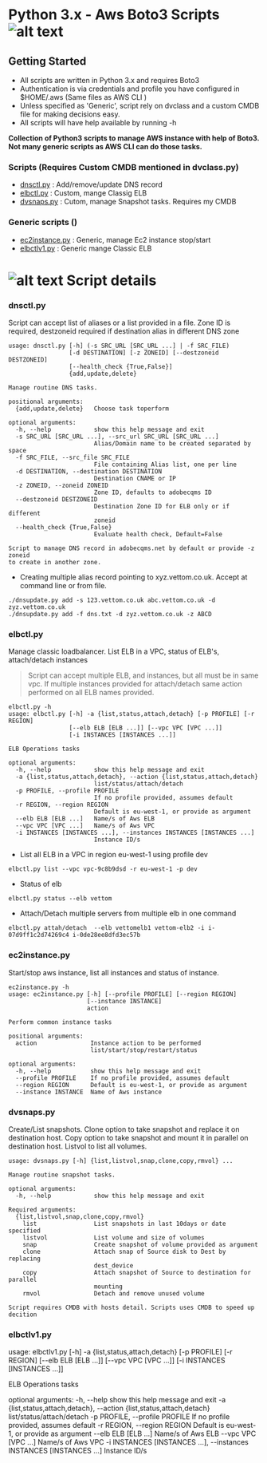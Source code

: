 # Python 3.x - Aws Boto3 Scripts ![alt text](https://vettom.github.io/images/RobinR100px.png "Denny Vettom Logo")

## Getting Started
- All scripts are written in Python 3.x and requires Boto3
- Authentication is via credentials and profile you have configured in $HOME/.aws (Same files as AWS CLI )
- Unless specified as 'Generic', script rely on dvclass and a custom CMDB file for making decisions easy.
- All scripts will have help available by running -h

**Collection of Python3 scripts to manage AWS instance with help of Boto3. Not many generic scripts as AWS CLI can do those tasks.**





### Scripts (Requires Custom CMDB mentioned in dvclass.py)
- [dnsctl.py](https://github.com/vettom/Aws-Boto3#dnsupdatepy)               : Add/remove/update DNS record
- [elbctl.py](https://github.com/vettom/Aws-Boto3#elbctlpy)             : Custom, mange Classig ELB 
- [dvsnaps.py](https://github.com/vettom/Aws-Boto3#dvsnapspy)             :  Cutom, manage Snapshot tasks. Requires my CMDB 

### Generic scripts ()
- [ec2instance.py](https://github.com/vettom/Aws-Boto3#ec2instancepy)       : Generic,  manage Ec2 instance stop/start
- [elbctlv1.py](https://github.com/vettom/Aws-Boto3#elbctlv1py)             : Generic mange Classic ELB

# ![alt text](https://vettom.github.io/images/dv-tec-logo-round2cm.png "Denny Vettom  Tech Logo") Script details 

### dnsctl.py
  Script can accept list of aliases or a list provided in a file. Zone ID is required, destzoneid required if destination alias in different DNS zone

``` 
usage: dnsctl.py [-h] (-s SRC_URL [SRC_URL ...] | -f SRC_FILE)
                 [-d DESTINATION] [-z ZONEID] [--destzoneid DESTZONEID]
                 [--health_check {True,False}]
                 {add,update,delete}

Manage routine DNS tasks.

positional arguments:
  {add,update,delete}   Choose task toperform

optional arguments:
  -h, --help            show this help message and exit
  -s SRC_URL [SRC_URL ...], --src_url SRC_URL [SRC_URL ...]
                        Alias/Domain name to be created separated by space
  -f SRC_FILE, --src_file SRC_FILE
                        File containing Alias list, one per line
  -d DESTINATION, --destination DESTINATION
                        Destination CNAME or IP
  -z ZONEID, --zoneid ZONEID
                        Zone ID, defaults to adobecqms ID
  --destzoneid DESTZONEID
                        Destination Zone ID for ELB only or if different
                        zoneid
  --health_check {True,False}
                        Evaluate health check, Default=False

Script to manage DNS record in adobecqms.net by default or provide -z zoneid
to create in another zone.
```

- Creating multiple alias record pointing to xyz.vettom.co.uk. Accept at command line or from file.

``` 
./dnsupdate.py add -s 123.vettom.co.uk abc.vettom.co.uk -d zyz.vettom.co.uk  
./dnsupdate.py add -f dns.txt -d zyz.vettom.co.uk -z ABCD
```

### elbctl.py
  Manage classic loadbalancer. List ELB in a VPC, status of ELB's, attach/detach instances
  > Script can accept multiple ELB, and instances, but all must be in same vpc. If multiple instances provided for attach/detach same action performed on all ELB names provided.

```
elbctl.py -h
usage: elbctl.py [-h] -a {list,status,attach,detach} [-p PROFILE] [-r REGION]
                 [--elb ELB [ELB ...]] [--vpc VPC [VPC ...]]
                 [-i INSTANCES [INSTANCES ...]]

ELB Operations tasks

optional arguments:
  -h, --help            show this help message and exit
  -a {list,status,attach,detach}, --action {list,status,attach,detach}
                        list/status/attach/detach
  -p PROFILE, --profile PROFILE
                        If no profile provided, assumes default
  -r REGION, --region REGION
                        Default is eu-west-1, or provide as argument
  --elb ELB [ELB ...]   Name/s of Aws ELB
  --vpc VPC [VPC ...]   Name/s of Aws VPC
  -i INSTANCES [INSTANCES ...], --instances INSTANCES [INSTANCES ...]
                        Instance ID/s

```

- List all ELB in a VPC in region eu-west-1 using profile dev

```
elbctl.py list --vpc vpc-9c8b9dsd -r eu-west-1 -p dev

```

- Status of elb
```
elbctl.py status --elb vettom

```

- Attach/Detach multiple servers from multiple elb in one command
```
elbctl.py attah/detach  --elb vettomelb1 vettom-elb2 -i i-07d9ff1c2d74269c4 i-0de28ee8dfd3ec57b

```

### ec2instance.py
Start/stop aws instance, list all instances and status of instance.

```
ec2instance.py -h
usage: ec2instance.py [-h] [--profile PROFILE] [--region REGION]
                      [--instance INSTANCE]
                      action

Perform common instance tasks

positional arguments:
  action               Instance action to be performed
                       list/start/stop/restart/status

optional arguments:
  -h, --help           show this help message and exit
  --profile PROFILE    If no profile provided, assumes default
  --region REGION      Default is eu-west-1, or provide as argument
  --instance INSTANCE  Name of Aws instance
```


### dvsnaps.py
Create/List snapshots. Clone option to take snapshot and replace it on destination host. Copy option to take snapshot and mount it in parallel on destination host. Listvol to list all volumes.

```
usage: dvsnaps.py [-h] {list,listvol,snap,clone,copy,rmvol} ...

Manage routine snapshot tasks.

optional arguments:
  -h, --help            show this help message and exit

Required arguments:
  {list,listvol,snap,clone,copy,rmvol}
    list                List snapshots in last 10days or date specified
    listvol             List volume and size of volumes
    snap                Create snapshot of volume provided as argument
    clone               Attach snap of Source disk to Dest by replacing
                        dest_device
    copy                Attach snapshot of Source to destination for parallel
                        mounting
    rmvol               Detach and remove unused volume

Script requires CMDB with hosts detail. Scripts uses CMDB to speed up decition

```

### elbctlv1.py

usage: elbctlv1.py [-h] -a {list,status,attach,detach} [-p PROFILE]
                   [-r REGION] [--elb ELB [ELB ...]] [--vpc VPC [VPC ...]]
                   [-i INSTANCES [INSTANCES ...]]

ELB Operations tasks

optional arguments:
  -h, --help            show this help message and exit
  -a {list,status,attach,detach}, --action {list,status,attach,detach}
                        list/status/attach/detach
  -p PROFILE, --profile PROFILE
                        If no profile provided, assumes default
  -r REGION, --region REGION
                        Default is eu-west-1, or provide as argument
  --elb ELB [ELB ...]   Name/s of Aws ELB
  --vpc VPC [VPC ...]   Name/s of Aws VPC
  -i INSTANCES [INSTANCES ...], --instances INSTANCES [INSTANCES ...]
                        Instance ID/s